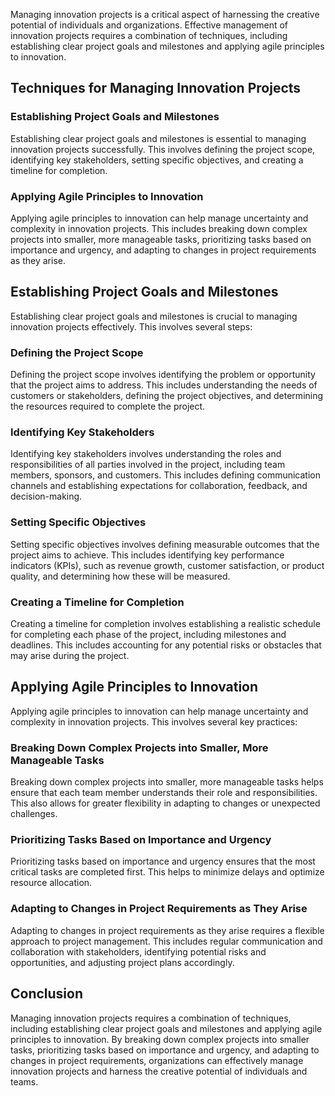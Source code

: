 
Managing innovation projects is a critical aspect of harnessing the creative potential of individuals and organizations. Effective management of innovation projects requires a combination of techniques, including establishing clear project goals and milestones and applying agile principles to innovation.

Techniques for Managing Innovation Projects
-------------------------------------------

### Establishing Project Goals and Milestones

Establishing clear project goals and milestones is essential to managing innovation projects successfully. This involves defining the project scope, identifying key stakeholders, setting specific objectives, and creating a timeline for completion.

### Applying Agile Principles to Innovation

Applying agile principles to innovation can help manage uncertainty and complexity in innovation projects. This includes breaking down complex projects into smaller, more manageable tasks, prioritizing tasks based on importance and urgency, and adapting to changes in project requirements as they arise.

Establishing Project Goals and Milestones
-----------------------------------------

Establishing clear project goals and milestones is crucial to managing innovation projects effectively. This involves several steps:

### Defining the Project Scope

Defining the project scope involves identifying the problem or opportunity that the project aims to address. This includes understanding the needs of customers or stakeholders, defining the project objectives, and determining the resources required to complete the project.

### Identifying Key Stakeholders

Identifying key stakeholders involves understanding the roles and responsibilities of all parties involved in the project, including team members, sponsors, and customers. This includes defining communication channels and establishing expectations for collaboration, feedback, and decision-making.

### Setting Specific Objectives

Setting specific objectives involves defining measurable outcomes that the project aims to achieve. This includes identifying key performance indicators (KPIs), such as revenue growth, customer satisfaction, or product quality, and determining how these will be measured.

### Creating a Timeline for Completion

Creating a timeline for completion involves establishing a realistic schedule for completing each phase of the project, including milestones and deadlines. This includes accounting for any potential risks or obstacles that may arise during the project.

Applying Agile Principles to Innovation
---------------------------------------

Applying agile principles to innovation can help manage uncertainty and complexity in innovation projects. This involves several key practices:

### Breaking Down Complex Projects into Smaller, More Manageable Tasks

Breaking down complex projects into smaller, more manageable tasks helps ensure that each team member understands their role and responsibilities. This also allows for greater flexibility in adapting to changes or unexpected challenges.

### Prioritizing Tasks Based on Importance and Urgency

Prioritizing tasks based on importance and urgency ensures that the most critical tasks are completed first. This helps to minimize delays and optimize resource allocation.

### Adapting to Changes in Project Requirements as They Arise

Adapting to changes in project requirements as they arise requires a flexible approach to project management. This includes regular communication and collaboration with stakeholders, identifying potential risks and opportunities, and adjusting project plans accordingly.

Conclusion
----------

Managing innovation projects requires a combination of techniques, including establishing clear project goals and milestones and applying agile principles to innovation. By breaking down complex projects into smaller tasks, prioritizing tasks based on importance and urgency, and adapting to changes in project requirements, organizations can effectively manage innovation projects and harness the creative potential of individuals and teams.
